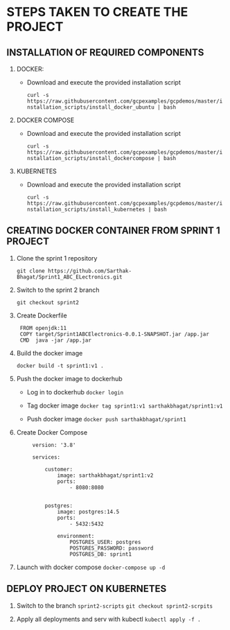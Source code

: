 # STEPS TAKEN TO CREATE THE PROJECT

## INSTALLATION OF REQUIRED COMPONENTS

1. DOCKER:

   * Download and execute the provided installation script
     
     ```curl -s https://raw.githubusercontent.com/gcpexamples/gcpdemos/master/installation_scripts/install_docker_ubuntu | bash```

2. DOCKER COMPOSE

   * Download and execute the provided installation script
     
     ```curl -s https://raw.githubusercontent.com/gcpexamples/gcpdemos/master/installation_scripts/install_dockercompose | bash```
     
3. KUBERNETES

   * Download and execute the provided installation script
     
     ```curl -s https://raw.githubusercontent.com/gcpexamples/gcpdemos/master/installation_scripts/install_kubernetes | bash```

## CREATING DOCKER CONTAINER FROM SPRINT 1 PROJECT

1. Clone the sprint 1 repository
    
    ```git clone https://github.com/Sarthak-Bhagat/Sprint1_ABC_ELectronics.git```

2. Switch to the sprint 2 branch
   
   ```git checkout sprint2```

3. Create Dockerfile
   
   ```docker
    FROM openjdk:11
    COPY target/Sprint1ABCElectronics-0.0.1-SNAPSHOT.jar /app.jar
    CMD  java -jar /app.jar
   ```

4. Build the docker image

    `docker build -t sprint1:v1 .`
    
5. Push the docker image to dockerhub
   
   * Log in to dockerhub 
        `docker login`
   
   * Tag docker image
        `docker tag sprint1:v1 sarthakbhagat/sprint1:v1`
        
   * Push docker image
        `docker push sarthakbhagat/sprint1`

6. Create Docker Compose
   ```docker
        version: '3.8'

        services:

            customer:
                image: sarthakbhagat/sprint1:v2
                ports:
                    - 8080:8080
     

            postgres:
                image: postgres:14.5
                ports:
                    - 5432:5432
       
                environment:
                    POSTGRES_USER: postgres
                    POSTGRES_PASSWORD: password
                    POSTGRES_DB: sprint1
   ```

7. Launch with docker compose
   `docker-compose up -d`


## DEPLOY PROJECT ON KUBERNETES

1. Switch to the branch `sprint2-scripts`
   `git checkout sprint2-scrpits`
   
2. Apply all deployments and serv    with kubectl
   `kubectl apply -f .`

